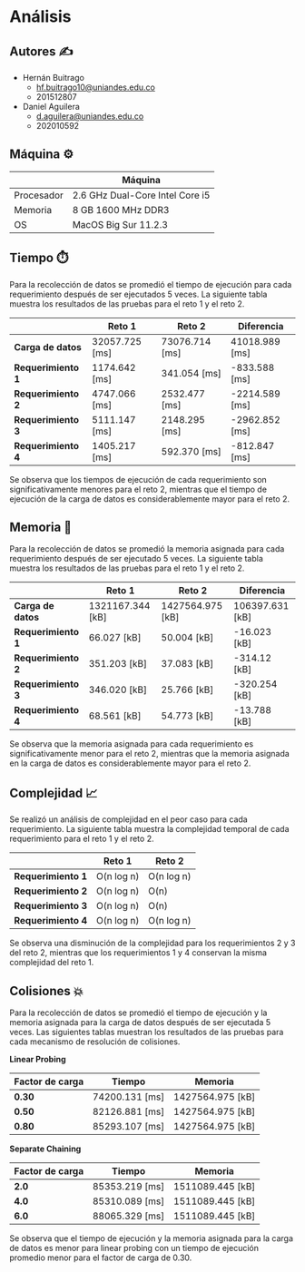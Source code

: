 # Análisis

## Autores :writing_hand:
* Hernán Buitrago
  * hf.buitrago10@uniandes.edu.co
  * 201512807
* Daniel Aguilera
  * d.aguilera@uniandes.edu.co
  * 202010592

## Máquina :gear:

| | Máquina |
| --- | --- |
| Procesador | 2.6 GHz Dual-Core Intel Core i5 |
| Memoria | 8 GB 1600 MHz DDR3 |
| OS | MacOS Big Sur 11.2.3 |

## Tiempo :stopwatch:
Para la recolección de datos se promedió el tiempo de ejecución para cada requerimiento después de ser ejecutados 5 veces. La siguiente tabla muestra los resultados de las pruebas para el reto 1 y el reto 2.

|  | Reto 1 | Reto 2 | Diferencia |
| --- | --- | --- | --- |
| __Carga de datos__ | 32057.725 [ms] | 73076.714 [ms] | 41018.989 [ms] |
| __Requerimiento 1__ | 1174.642 [ms] | 341.054 [ms] | -833.588 [ms] |
| __Requerimiento 2__ | 4747.066 [ms] | 2532.477 [ms] | -2214.589 [ms] |
| __Requerimiento 3__ | 5111.147 [ms] | 2148.295 [ms] | -2962.852 [ms] |
| __Requerimiento 4__ | 1405.217 [ms] | 592.370 [ms] | -812.847 [ms] |

Se observa que los tiempos de ejecución de cada requerimiento son significativamente menores para el reto 2, mientras que el tiempo de ejecución de la carga de datos es considerablemente mayor para el reto 2.

## Memoria :file_folder:
Para la recolección de datos se promedió la memoria asignada para cada requerimiento después de ser ejecutado 5 veces. La siguiente tabla muestra los resultados de las pruebas para el reto 1 y el reto 2.

|  | Reto 1 | Reto 2 | Diferencia |
| --- | --- | --- | --- |
| __Carga de datos__ | 1321167.344 [kB] | 1427564.975 [kB] | 106397.631 [kB] |
| __Requerimiento 1__ | 66.027 [kB] | 50.004 [kB] | -16.023 [kB] |
| __Requerimiento 2__ | 351.203 [kB] | 37.083 [kB] | -314.12 [kB] |
| __Requerimiento 3__ | 346.020 [kB] | 25.766 [kB] | -320.254 [kB] |
| __Requerimiento 4__ | 68.561 [kB] | 54.773 [kB] | -13.788 [kB] |

Se observa que la memoria asignada para cada requerimiento es significativamente menor para el reto 2, mientras que la memoria asignada en la carga de datos es considerablemente mayor para el reto 2.

## Complejidad :chart_with_upwards_trend:
Se realizó un análisis de complejidad en el peor caso para cada requerimiento. La siguiente tabla muestra la complejidad temporal de cada requerimiento para el reto 1 y el reto 2.

|  | Reto 1 | Reto 2 |
| --- | --- | --- |
| __Requerimiento 1__ | O(n log n) | O(n log n) |
| __Requerimiento 2__ | O(n log n) | O(n) |
| __Requerimiento 3__ | O(n log n) | O(n) |
| __Requerimiento 4__ | O(n log n) | O(n log n) |

Se observa una disminución de la complejidad para los requerimientos 2 y 3 del reto 2, mientras que los requerimientos 1 y 4 conservan la misma complejidad del reto 1.

## Colisiones :collision:
Para la recolección de datos se promedió el tiempo de ejecución y la memoria asignada para la carga de datos después de ser ejecutada 5 veces. Las siguientes tablas muestran los resultados de las pruebas para cada mecanismo de resolución de colisiones.

__Linear Probing__

| Factor de carga | Tiempo | Memoria |
| --- | --- | --- |
| __0.30__ | 74200.131 [ms] | 1427564.975 [kB] |
| __0.50__ | 82126.881 [ms] | 1427564.975 [kB] |
| __0.80__ | 85293.107 [ms] | 1427564.975 [kB] |

__Separate Chaining__

| Factor de carga | Tiempo | Memoria |
| --- | --- | --- |
| __2.0__ | 85353.219 [ms] | 1511089.445 [kB] |
| __4.0__ | 85310.089 [ms] | 1511089.445 [kB] |
| __6.0__ | 88065.329 [ms] | 1511089.445 [kB] |

Se observa que el tiempo de ejecución y la memoria asignada para la carga de datos es menor para linear probing con un tiempo de ejecución promedio menor para el factor de carga de 0.30.
